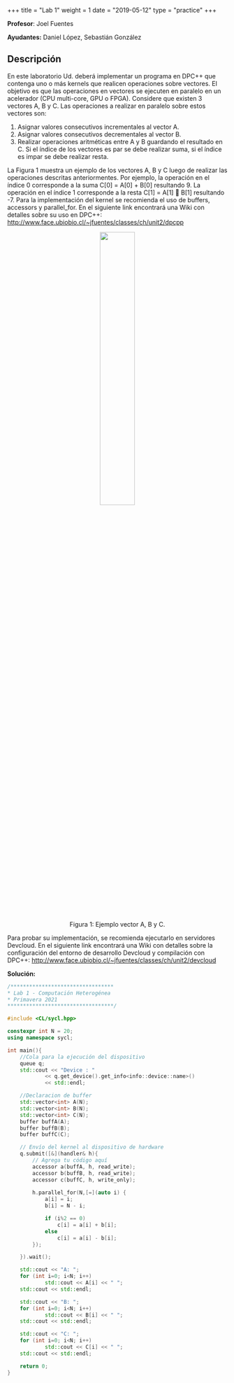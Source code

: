 +++
title = "Lab 1"
weight = 1
date = "2019-05-12"
type = "practice"
+++

**Profesor**: Joel Fuentes

**Ayudantes:** Daniel López, Sebastián González

## Descripción


En este laboratorio Ud. deberá implementar un programa en DPC++ que contenga uno o más
kernels que realicen operaciones sobre vectores. El objetivo es que las operaciones en vectores se
ejecuten en paralelo en un acelerador (CPU multi-core, GPU o FPGA).
Considere que existen 3 vectores A, B y C. Las operaciones a realizar en paralelo sobre estos
vectores son:
1. Asignar valores consecutivos incrementales al vector A.
2. Asignar valores consecutivos decrementales al vector B.
3. Realizar operaciones aritméticas entre A y B guardando el resultado en C. Si el índice de los
vectores es par se debe realizar suma, si el índice es impar se debe realizar resta.

  


La Figura 1 muestra un ejemplo de los vectores A, B y C luego de realizar las operaciones
descritas anteriormentes. Por ejemplo, la operación en el índice 0 corresponde a la suma C[0] =
A[0] + B[0] resultando 9. La operación en el índice 1 corresponde a la resta C[1] = A[1] 􀀀 B[1]
resultando -7.
Para la implementación del kernel se recomienda el uso de buffers, accessors y parallel_for. En
el siguiente link encontrará una Wiki con detalles sobre su uso en DPC++: http://www.face.ubiobio.cl/~jfuentes/classes/ch/unit2/dpcpp

<p align="center">
  <img src="../../images/vectors.png" style="height:40%;width:40%">
</p>

<center>Figura 1: Ejemplo vector A, B y C.</center>

 
Para probar su implementación, se recomienda ejecutarlo en servidores Devcloud. En el siguiente
link encontrará una Wiki con detalles sobre la configuración del entorno de desarrollo Devcloud y
compilación con DPC++: http://www.face.ubiobio.cl/~jfuentes/classes/ch/unit2/devcloud

**Solución:**

```cpp
/*********************************
* Lab 1 - Computación Heterogénea 
* Primavera 2021
**********************************/

#include <CL/sycl.hpp>

constexpr int N = 20;
using namespace sycl;

int main(){
    //Cola para la ejecución del dispositivo
    queue q;
    std::cout << "Device : "
            << q.get_device().get_info<info::device::name>()
            << std::endl;

    //Declaracion de buffer
    std::vector<int> A(N);
    std::vector<int> B(N);
    std::vector<int> C(N);	
    buffer buffA(A);
    buffer buffB(B);
    buffer buffC(C);

    // Envío del kernel al dispositivo de hardware
    q.submit([&](handler& h){
        // Agrega tu código aquí
        accessor a(buffA, h, read_write);
        accessor b(buffB, h, read_write);
        accessor c(buffC, h, write_only);
        
        h.parallel_for(N,[=](auto i) {
            a[i] = i;
            b[i] = N - i;

            if (i%2 == 0)
                c[i] = a[i] + b[i];
            else    
                c[i] = a[i] - b[i];
        });

    }).wait();

    std::cout << "A: ";
    for (int i=0; i<N; i++) 
		    std::cout << A[i] << " ";
    std::cout << std::endl;

    std::cout << "B: ";
    for (int i=0; i<N; i++) 
		    std::cout << B[i] << " ";
    std::cout << std::endl;

    std::cout << "C: ";
    for (int i=0; i<N; i++) 
		    std::cout << C[i] << " ";
    std::cout << std::endl;

	return 0;
}
```